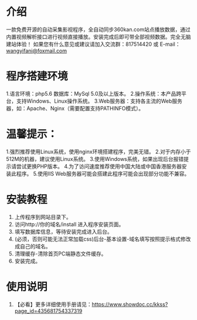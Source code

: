 # 介绍
 一款免费开源的自动采集影视程序，全自动同步360kan.com站点播放数据，通过内置视频解析接口进行视频直接播放。安装完成后即可带全部视频数据。完全无脑建站体验！
 如果您有什么意见或建议请加入交流群：817514420 或 E-mail：wangyifani@foxmail.com

# 程序搭建环境
 1.语言环境：php5.6 数据库：MySql 5.0及以上版本。
 2.操作系统：本产品跨平台，支持Windows、Linux操作系统。
 3.Web服务器：支持各主流的Web服务器，如：Apache、Nginx（需要配置支持PATHINFO模式）。

# 温馨提示：
 1.强烈推荐使用Linux系统，使用nginx环境搭建程序，完美无错。
 2.对于内存小于512M的机器，建议使用Linux系统。
 3.使用Windows系统，如果出现后台报错提示请尝试更换PHP版本。
 4.为了访问速度推荐使用中国大陆或中国香港服务器安装此程序。
 5.使用IIS Web服务器可能会搭建此程序可能会出现部分功能不兼容。
 
# 安装教程
 1.	上传程序到网站目录下。
 2.	访问http://你的域名/install 进入程序安装页面。
 3.	填写数据库信息，等待安装完成进入后台。
 4.	(必须，否则可能无法正常加载css)后台-基本设置-域名填写按照提示格式修改成自己的域名。
 5.	清理缓存-清除首页PC端静态文件缓存。
 6.	安装完成。

# 使用说明
 1.	【必看】更多详细使用手册请见：https://www.showdoc.cc/kkss?page_id=435681754337319
